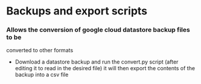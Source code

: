 # Backups and export scripts

### Allows the conversion of google cloud datastore backup files to be
converted to other formats


* Download a datastore backup and run the convert.py script (after editing it
to read in the desired file) it will then export the contents of the 
backup into a csv file
